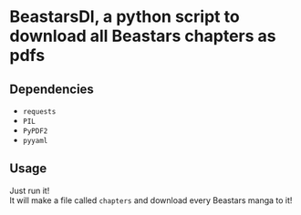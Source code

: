 # BeastarsDl, a python script to download all Beastars chapters as pdfs
## Dependencies
  - `requests`
  - `PIL`
  - `PyPDF2`
  - `pyyaml`
## Usage
Just run it!  
It will make a file called `chapters` and download every Beastars manga to it!